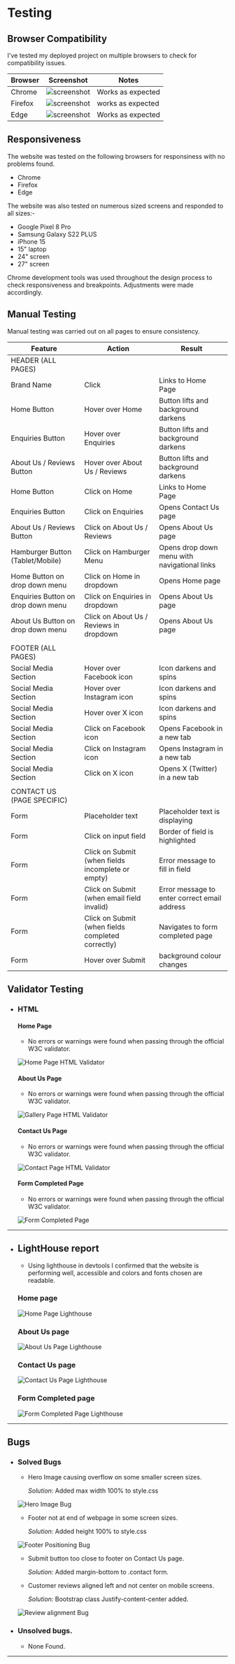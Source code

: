 # Testing

## Browser Compatibility


I've tested my deployed project on multiple browsers to check for compatibility issues.

| Browser | Screenshot | Notes |
| --- | --- | --- |
| Chrome | ![screenshot](documentation/chrome-screen.png) | Works as expected |
| Firefox | ![screenshot](documentation/firefox-screen.png) | works as expected |
| Edge | ![screenshot](documentation/edge-screen.png) | Works as expected

## Responsiveness

The website was tested on the following browsers for responsiness with no problems found.
  - Chrome
  - Firefox
  - Edge

The website was also tested on numerous sized screens and responded to all sizes:-
  - Google Pixel 8 Pro 
  - Samsung Galaxy S22 PLUS 
  - iPhone 15
  - 15" laptop 
  - 24" screen 
  - 27" screen

Chrome development tools was used throughout the design process to check responsiveness and breakpoints. Adjustments were made accordingly.

## Manual Testing

Manual testing was carried out on all pages to ensure consistency.

| Feature  | Action |Result|
| ------------- | ------------- |-------------|
|HEADER (ALL PAGES)|
|Brand Name	  | Click  | Links to Home Page|
|Home Button  | Hover over Home  | Button lifts and background darkens|
|Enquiries Button  | Hover over Enquiries  | Button lifts and background darkens|
|About Us / Reviews Button  | Hover over About Us / Reviews  | Button lifts and background darkens|
|Home Button  | Click on Home  | Links to Home Page|
|Enquiries Button  | Click on Enquiries  | Opens Contact Us page |
|About Us / Reviews Button  | Click on About Us / Reviews  | Opens About Us page |
|Hamburger Button (Tablet/Mobile) | Click on Hamburger Menu | Opens drop down menu with navigational links |
|Home Button on drop down menu| Click on Home in dropdown  | Opens Home page |
|Enquiries Button on drop down menu| Click on Enquiries in dropdown  | Opens About Us page |
|About Us Button on drop down menu| Click on About Us / Reviews in dropdown  | Opens About Us page |
|  |  | |
| FOOTER (ALL PAGES) | | |
| Social Media Section	| Hover over Facebook icon |Icon darkens and spins |
| Social Media Section	| Hover over Instagram icon |Icon darkens and spins |
| Social Media Section	| Hover over X icon  |Icon darkens and spins |
| Social Media Section	| Click on Facebook icon |Opens Facebook in a new tab |
| Social Media Section	| Click on Instagram icon |Opens Instagram in a new tab |
| Social Media Section	| Click on X icon |Opens X (Twitter) in a new tab |
|  |  | |
| CONTACT US (PAGE SPECIFIC) |  |
| Form  | Placeholder text	|Placeholder text is displaying |
| Form  | Click on input field	|Border of field is highlighted |
| Form  | Click on Submit (when fields incomplete or empty) |Error message to fill in field |
| Form  | Click on Submit (when email field invalid) |Error message to enter correct email address |
| Form  | Click on Submit (when fields completed correctly) |Navigates to form completed page |
| Form  | Hover over Submit |background colour changes |

## Validator Testing
+ ### HTML
  #### Home Page
    - No errors or warnings were found when passing through the official W3C validator.

    ![Home Page HTML Validator](documentation/home-page-validator.png)
    
  #### About Us Page
    - No errors or warnings were found when passing through the official W3C validator.

    ![Gallery Page HTML Validator](documentation/about-us-validator.png)

  #### Contact Us Page
    - No errors or warnings were found when passing through the official W3C validator.

    ![Contact Page HTML Validator](documentation/contact-page-validator.png)

  #### Form Completed Page
    - No errors or warnings were found when passing through the official W3C validator.

    ![Form Completed Page](documentation/form-complete-validator.png)

---

+ ## LightHouse report

    - Using lighthouse in devtools I confirmed that the website is performing well, accessible and colors and fonts chosen are readable.
    
  ### Home page

  ![Home Page Lighthouse](documentation/lighthouse-home.png)

  ### About Us page

  ![About Us Page Lighthouse](documentation/lighthouse-about-us.png)

  ### Contact Us page

  ![Contact Us Page Lighthouse](documentation/lighthouse-contact-us.png)

  ### Form Completed page

  ![Form Completed Page Lighthouse](documentation/lighthouse-form-complete.png)

---
## Bugs
+ ### Solved Bugs

    * Hero Image causing overflow on some smaller screen sizes.
    
      *Solution:* Added max width 100% to style.css
    
    ![Hero Image Bug](documentation/hero-bug.png)
    
    * Footer not at end of webpage in some screen sizes.

      *Solution:* Added height 100% to style.css

     ![Footer Positioning Bug](documentation/footer-bug.png)

    * Submit button too close to footer on Contact Us page.

      *Solution:* Added margin-bottom to .contact form.

    * Customer reviews aligned left and not center on mobile screens.

      *Solution:* Bootstrap class Justify-content-center added.

    ![Review alignment Bug](documentation/review-bug.png)

+ ### Unsolved bugs.
  - None Found.
---